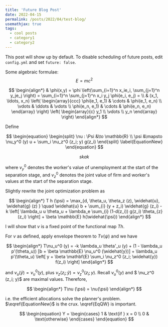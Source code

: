 ```yaml
---
title: 'Future Blog Post'
date: 2022-04-15
permalink: /posts/2022/04/test-blog/
usemathjax: true
tags:
  - cool posts
  - category1
  - category2
---
```


This post will show up by default. To disable scheduling of future posts, edit `config.yml` and set `future: false`. 

Some algebraic formulae:
$$ E = mc^2 $$

$$
\begin{align*}
  & \phi(x,y) = \phi \left(\sum_{i=1}^n x_ie_i, \sum_{j=1}^n y_je_j \right)
  = \sum_{i=1}^n \sum_{j=1}^n x_i y_j \phi(e_i, e_j) = \\
  & (x_1, \ldots, x_n) \left( \begin{array}{ccc}
      \phi(e_1, e_1) & \cdots & \phi(e_1, e_n) \\
      \vdots & \ddots & \vdots \\
      \phi(e_n, e_1) & \cdots & \phi(e_n, e_n)
    \end{array} \right)
  \left( \begin{array}{c}
      y_1 \\
      \vdots \\
      y_n
    \end{array} \right)
\end{align*}
$$


Define

$$
\begin{equation}
	\begin{split}
		\nu : \Psi &\to \mathbb{R} \\
		\psi &\mapsto \nu_y^0 (y) u + \sum_i \nu_z^0 (z_i; y) g(z_i)
	\end{split}
	\label{EquationNew}
\end{equation}
$$

$$
\begin{equation}
	\label{EqQW}
	skak
\end{equation}
$$

where $\nu_y^0$ denotes the worker's value of unemployment at the start of the separation stage, and $\nu_z^0$ denotes the joint value of firm and worker's values at the start of the separation stage.

Slightly rewrite the joint optimization problem as

$$
\begin{align*}
	T h (\psi) = \max_{d, \theta_u, \theta_z (z), \widehat{u}, \widehat{g} (z) } \quad \widehat{u} b + \sum_{i} (y + z_i) \widehat{g} (z_i) - k \left[ \lambda_u u \theta_u + \lambda_e \sum_{i} (1-d(z_i)) g(z_i) \theta_{z} (z_i) \right] + \beta \mathbb{E} h(\widehat{\psi})
\end{align*}
$$

I will show that $\nu$ is a fixed point of the functional map $Th$.

For $\nu$ as defined, apply envelope theorem to $T\nu(\psi)$ and we have

$$
\begin{align*}
	T\nu_u^0 (y) = -k \lambda_u \theta'_u (y) + (1 - \lambda_u p'(\theta_u)) [b + \beta \mathbb{E} \nu_u^0 (\widehat{y})] + \lambda_u p'(\theta_u) \left[ y + \beta \mathbf{E} \sum_i \nu_z^0 (z_i; \widehat{y}) f(z_i) \right] 
\end{align*}
$$

and $\nu_u (\widehat{y}) = \nu_u^0 (y)$, plus $\nu_z (z_i; \widehat{y}) = \nu_z^0 (z_i; y)$. Recall $\nu_u^0 (y)$ and $ \nu_z^0 (z_i; y)$ are maximal values. Therefore,

$$
\begin{align*}
	T\nu (\psi) = \nu(\psi)
\end{align*}
$$

i.e. the efficient allocations solve the planner's problem. $\eqref{EquationNew}$ is the crux. \eqref{EqQW} is important.

$$
\begin{equation}
	Y = \begin{cases}
		1 & \text{if } x = 0 \\
		0 & \text{otherwise}
	\end{cases}
\end{equation}
$$

